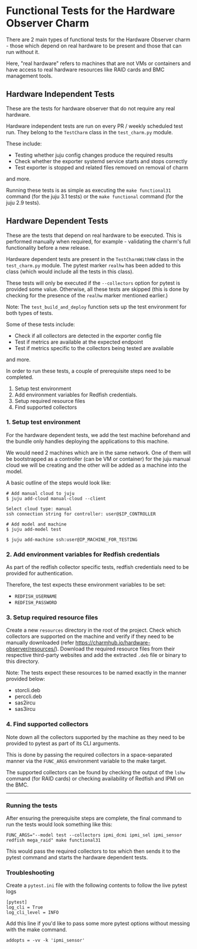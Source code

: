 # Functional Tests for the Hardware Observer Charm
There are 2 main types of functional tests for the Hardware Observer charm - those which depend on real hardware to be present and those that can run without it.

Here, "real hardware" refers to machines that are not VMs or containers and have access to real hardware resources like RAID cards and BMC management tools.

## Hardware Independent Tests
These are the tests for hardware observer that do not require any real hardware.

Hardware independent tests are run on every PR / weekly scheduled test run. They belong to the `TestCharm` class in the `test_charm.py` module.

These include:
* Testing whether juju config changes produce the required results
* Check whether the exporter systemd service starts and stops correctly
* Test exporter is stopped and related files removed on removal of charm

and more.

Running these tests is as simple as executing the `make functional31` command (for the juju 3.1 tests) or the `make functional` command (for the juju 2.9 tests).

## Hardware Dependent Tests
These are the tests that depend on real hardware to be executed. This is performed manually when required, for example - validating the charm's full functionality before a new release.

Hardware dependent tests are present in the `TestCharmWithHW` class in the `test_charm.py` module. The pytest marker `realhw` has been added to this class (which would include all the tests in this class).

These tests will only be executed if the `--collectors` option for pytest is provided some value. Otherwise, all these tests are skipped (this is done by checking for the presence of the `realhw` marker mentioned earlier.)

Note: The `test_build_and_deploy` function sets up the test environment for both types of tests.

Some of these tests include:
* Check if all collectors are detected in the exporter config file
* Test if metrics are available at the expected endpoint
* Test if metrics specific to the collectors being tested are available

and more.

In order to run these tests, a couple of prerequisite steps need to be completed.
1. Setup test environment
2. Add environment variables for Redfish credentials.
3. Setup required resource files
4. Find supported collectors

### 1. Setup test environment
For the hardware dependent tests, we add the test machine beforehand and the bundle only handles deploying the applications to this machine.

We would need 2 machines which are in the same network. One of them will be bootstrapped as a controller (can be VM or container) for the juju manual cloud we will be creating and the other will be added as a machine into the model.

A basic outline of the steps would look like:
```
# Add manual cloud to juju
$ juju add-cloud manual-cloud --client

Select cloud type: manual
ssh connection string for controller: user@$IP_CONTROLLER

# Add model and machine
$ juju add-model test

$ juju add-machine ssh:user@IP_MACHINE_FOR_TESTING
```

### 2. Add environment variables for Redfish credentials
As part of the redfish collector specific tests, redfish credentials need to be provided for authentication.

Therefore, the test expects these environment variables to be set:
* `REDFISH_USERNAME`
* `REDFISH_PASSWORD`

### 3. Setup required resource files
Create a new `resources` directory in the root of the project.
Check which collectors are supported on the machine and verify if they need to be manually downloaded (refer https://charmhub.io/hardware-observer/resources/).
Download the required resource files from their respective third-party websites and add the extracted `.deb` file or binary to this directory.

Note: The tests expect these resources to be named exactly in the manner provided below:
* storcli.deb
* perccli.deb
* sas2ircu
* sas3ircu

### 4. Find supported collectors
Note down all the collectors supported by the machine as they need to be provided to pytest as part of its CLI arguments.

This is done by passing the required collectors in a space-separated manner via the `FUNC_ARGS` environment variable to the make target.

The supported collectors can be found by checking the output of the `lshw` command (for RAID cards) or checking availability of Redfish and IPMI on the BMC.

---

### Running the tests

After ensuring the prerequisite steps are complete, the final command to run the tests would look something like this:
```
FUNC_ARGS="--model test --collectors ipmi_dcmi ipmi_sel ipmi_sensor redfish mega_raid" make functional31
```

This would pass the required collectors to tox which then sends it to the pytest command and starts the hardware dependent tests.

### Troubleshooting

Create a `pytest.ini` file with the following contents to follow the live pytest logs

```
[pytest]
log_cli = True
log_cli_level = INFO
```

Add this line if you'd like to pass some more pytest options without messing with the make command.
```
addopts = -vv -k 'ipmi_sensor'
```
